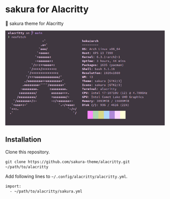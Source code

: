 # sakura for Alacritty

🌸 sakura theme for Alacritty

![screenshot](https://github.com/sakura-theme/alacritty/blob/main/screenshot.png)

## Installation

Clone this repository.

```
git clone https://github.com/sakura-theme/alacritty.git ~/path/to/alacritty
```

Add following lines to `~/.config/alacritty/alacritty.yml`.

```
import:
  - ~/path/to/alacritty/sakura.yml
```
